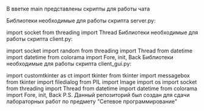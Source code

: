 В вветке main представлены скрипты для работы чата

Библиотеки необходимые для работы скрипта server.py:

import socket
from threading import Thread
Библиотеки необходимые для работы скрипта client.py:

import socket
import random
from threading import Thread
from datetime import datetime
from colorama import Fore, init, Back
Библиотеки необходимые для работы скрипта client_gui.py:

import customtkinter as ct
import tkinter
from tkinter import messagebox
from tkinter import filedialog
from PIL import Image
import os
import socket
from threading import Thread
from datetime import datetime
from colorama import Fore, init, Back
P.S. Данный репозиторий был создан для сдачи лабораторных работ по предмету "Сетевое программирование"
